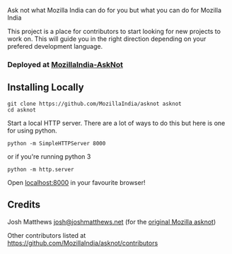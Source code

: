 Ask not what Mozilla India can do for you but what you can do for Mozilla India

This project is a place for contributors to start looking for new projects to work on. This will guide you in the right direction depending on your prefered development language.

### Deployed at [MozillaIndia-AskNot](http://devs.mozillaindia.org/asknot/)

## Installing Locally

    git clone https://github.com/MozillaIndia/asknot asknot
    cd asknot

Start a local HTTP server. There are a lot of ways to do this but here is one
for using python.

    python -m SimpleHTTPServer 8000

or if you're running python 3

    python -m http.server

Open [localhost:8000](http://localhost:8000) in your favourite browser!

## Credits

Josh Matthews <josh@joshmatthews.net> (for the [original Mozilla asknot](https://github.com/jdm/asknot))

Other contributors listed at https://github.com/MozillaIndia/asknot/contributors
